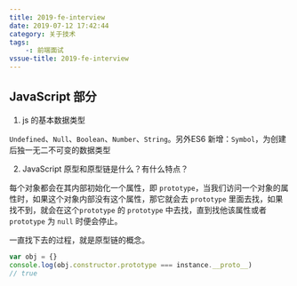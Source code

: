 ```yaml
---
title: 2019-fe-interview
date: 2019-07-12 17:42:44
category: 关于技术
tags: 
	-: 前端面试
vssue-title: 2019-fe-interview
---
```


## JavaScript 部分

1. js 的基本数据类型

`Undefined`、`Null`、`Boolean`、`Number`、`String`。另外ES6 新增：`Symbol`，为创建后独一无二不可变的数据类型

2. JavaScript 原型和原型链是什么？有什么特点？

每个对象都会在其内部初始化一个属性，即 `prototype`，当我们访问一个对象的属性时，如果这个对象内部没有这个属性，那它就会去 `prototype` 里面去找，如果找不到，就会在这个`prototype` 的 `prototype` 中去找，直到找他该属性或者 `prototype` 为 `null` 时便会停止。

一直找下去的过程，就是原型链的概念。

```js
var obj = {}
console.log(obj.constructor.prototype === instance.__proto__)
// true
```
